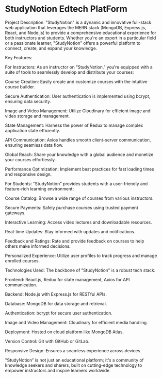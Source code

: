# StudyNotion Edtech PlatForm

Project Description:
"StudyNotion" is a dynamic and innovative full-stack web application that leverages the MERN stack (MongoDB, Express.js, React, and Node.js) to provide a comprehensive educational experience for both instructors and students. Whether you're an expert in a particular field or a passionate learner, "StudyNotion" offers a powerful platform to connect, create, and expand your knowledge.

Key Features:

For Instructors:
As an instructor on "StudyNotion," you're equipped with a suite of tools to seamlessly develop and distribute your courses:

Course Creation: Easily create and customize courses with the intuitive course builder.

Secure Authentication: User authentication is implemented using bcrypt, ensuring data security.

Image and Video Management: Utilize Cloudinary for efficient image and video storage and management.

State Management: Harness the power of Redux to manage complex application state efficiently.

API Communication: Axios handles smooth client-server communication, ensuring seamless data flow.

Global Reach: Share your knowledge with a global audience and monetize your courses effortlessly.

Performance Optimization: Implement best practices for fast loading times and responsive design.

For Students:
"StudyNotion" provides students with a user-friendly and feature-rich learning environment:

Course Catalog: Browse a wide range of courses from various instructors.

Secure Payments: Safely purchase courses using trusted payment gateways.

Interactive Learning: Access video lectures and downloadable resources.

Real-time Updates: Stay informed with updates and notifications.

Feedback and Ratings: Rate and provide feedback on courses to help others make informed decisions.

Personalized Experience: Utilize user profiles to track progress and manage enrolled courses.

Technologies Used:
The backbone of "StudyNotion" is a robust tech stack:

Frontend: React.js, Redux for state management, Axios for API communication.

Backend: Node.js with Express.js for RESTful APIs.

Database: MongoDB for data storage and retrieval.

Authentication: bcrypt for secure user authentication.

Image and Video Management: Cloudinary for efficient media handling.

Deployment: Hosted on cloud platform like MongoDB Atlas.

Version Control: Git with GitHub or GitLab.

Responsive Design: Ensures a seamless experience across devices.

"StudyNotion" is not just an educational platform; it's a community of knowledge seekers and sharers, built on cutting-edge technology to empower instructors and inspire learners worldwide.
